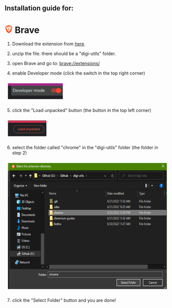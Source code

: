 ## Installation guide for:
# <img src="images/logo.png" height="25"> Brave

1. Download the extension from [here](https://codeload.github.com/Tetris1246/digi-utils/zip/refs/heads/main).

2. unzip the file. there should be a "digi-utils" folder.

3. open Brave and go to: [brave://extensions/](brave://extensions/)

4. enable Developer mode (click the switch in the top right corner)

<img src="images/tools.png" height="50" style="margin: 10px">

5. click the "Load unpacked" button (the button in the top left corner)

<img src="images/unpacked.png" height="50" style="margin: 10px">

6. select the folder called "chrome" in the "digi-utils" folder (the folder in step 2)

<img src="images/select.png" height="400" style="margin: 10px">

7. click the "Select Folder" button and you are done!
